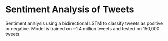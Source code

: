 # Sentiment Analysis of Tweets

Sentiment analysis using a bidirectional LSTM to classify tweets as positive or negative. Model is trained on ~1.4 million tweets and tested on 150,000 tweets.
